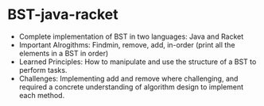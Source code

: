 # BST-java-racket
- Complete implementation of BST in two languages: Java and Racket
- Important Alrogithms: Findmin, remove, add, in-order (print all the elements in a BST in order)
- Learned Principles: How to manipulate and use the structure of a BST to perform tasks.
- Challenges: Implementing add and remove where challenging, and required a concrete understanding of algorithm design to implement each method.
